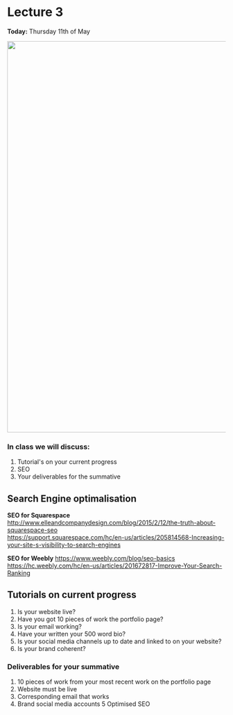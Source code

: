 # Lecture 3

**Today:** Thursday 11th of May

<img src="https://media.giphy.com/media/3oKIPei28TxZjYdNXW/giphy.gif" width="900">

### In class we will discuss: 
1. Tutorial's on your current progress
2. SEO
3. Your deliverables for the summative


## Search Engine optimalisation

**SEO for Squarespace**
http://www.elleandcompanydesign.com/blog/2015/2/12/the-truth-about-squarespace-seo <br />
https://support.squarespace.com/hc/en-us/articles/205814568-Increasing-your-site-s-visibility-to-search-engines

**SEO for Weebly**
https://www.weebly.com/blog/seo-basics<br />
https://hc.weebly.com/hc/en-us/articles/201672817-Improve-Your-Search-Ranking


## Tutorials on current progress

1. Is your website live? 
2. Have you got 10 pieces of work the portfolio page? 
3. Is your email working? 
4. Have your written your 500 word bio? 
5. Is your social media channels up to date and linked to on your website? 
6. Is your brand coherent?


### Deliverables for your summative

1. 10 pieces of work from your most recent work on the portfolio page
2. Website must be live
3. Corresponding email that works 
4. Brand social media accounts
5 Optimised SEO

